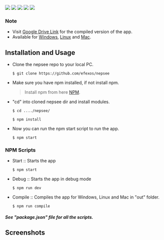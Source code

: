 ![](https://img.shields.io/badge/efexos-nepsee-brightgreen)
![](https://img.shields.io/badge/version-2.1.3-purple)
![](https://img.shields.io/badge/-Electron-blue)
![](https://img.shields.io/badge/-Javascript-orange)
![](https://img.shields.io/badge/-HTML-red)

### Note
- Visit [Google Drive Link](https://drive.google.com/drive/folders/1BiMXNkvClyFFvJmoSuCYRO4m72AWJv8X?usp=sharing) for the compiled version of the app.
 - Available for [Windows](https://drive.google.com/file/d/1xeyg5brzme4cWpgvfjyPaQ24zN-12dH4/view?usp=sharing), [Linux](https://drive.google.com/file/d/1ifu6XY4ou0Zyt23g6Qul0UURui-NRVRt/view?usp=sharing) and [Mac](https://drive.google.com/file/d/13ObRgVTJR5ADM7vB4kv17rGNhhbfJ06v/view?usp=sharing). 

## Installation and Usage
 - Clone the nepsee repo to your local PC.

    `$ git clone https://github.com/efexos/nepsee`
 
 - Make sure you have npm installed, if not install npm.
    > Install npm from here [NPM](https://www.npmjs.com/get-npm).
 - "cd" into cloned nepsee dir and install modules.

    `$ cd ..../nepsee/`

    `$ npm install`
 
 - Now you can run the npm start script to run the app.
 
    `$ npm start`

### NPM Scripts
 - Start :: Starts the app

    `$ npm start`
 
 - Debug :: Starts the app in debug mode

    `$ npm run dev`

 - Compile :: Compiles the app for Windows, Linux and Mac in "out" folder.

    `$ npm run compile`

 ##### See "package.json" file for all the scripts.

## Screenshots